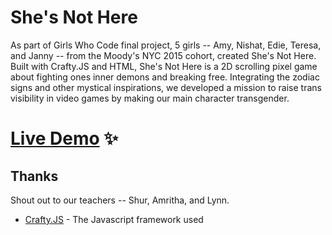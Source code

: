 # She's Not Here

As part of Girls Who Code final project, 5 girls -- Amy, Nishat, Edie, Teresa, and Janny -- from the Moody's NYC 2015 cohort, created She's Not Here.
Built with Crafty.JS and HTML, She's Not Here is a 2D scrolling pixel game about fighting ones inner demons and breaking free.
Integrating the zodiac signs and other mystical inspirations, we developed a mission to raise trans visibility in video games by making our main character transgender.

# [Live Demo](https://teresawithoutah.github.io/Shes-Not-Here/) ✨ 

## Thanks
Shout out to our teachers -- Shur, Amritha, and Lynn.
* [Crafty.JS](http://craftyjs.com/) - The Javascript framework used


